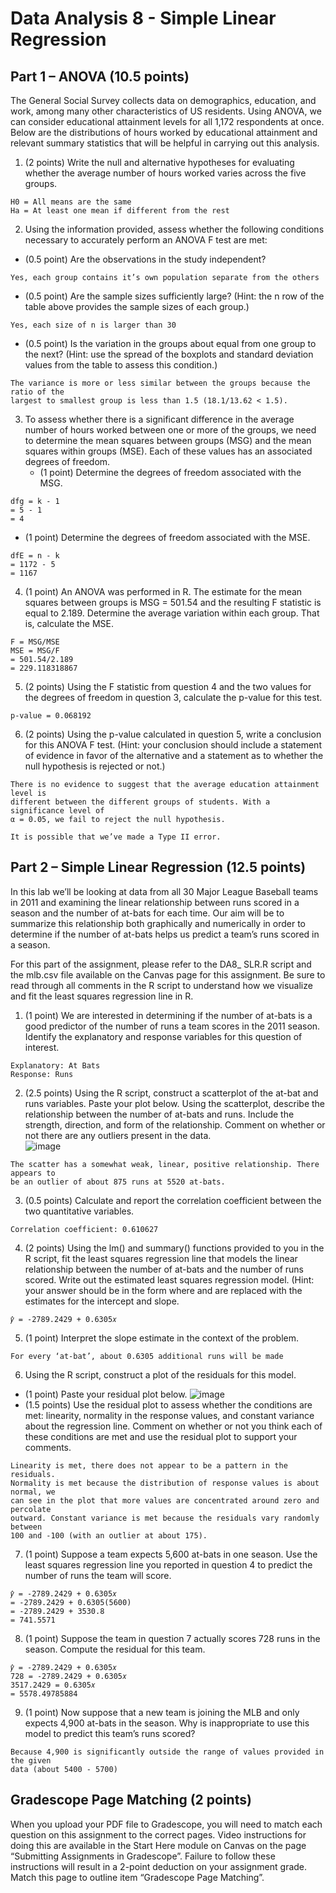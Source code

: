 # Data Analysis 8 - Simple Linear Regression
## Part 1 – ANOVA (10.5 points)
The General Social Survey collects data on demographics, education, and work, among many other characteristics of US residents. Using ANOVA, we can consider educational attainment levels for all 1,172 respondents at once. Below are the distributions of hours worked by educational attainment and relevant summary statistics that will be helpful in carrying out this analysis. 
1. (2 points) Write the null and alternative hypotheses for evaluating whether the average number of hours worked varies across the five groups.
```
H0 = All means are the same
Ha = At least one mean if different from the rest
```

2. Using the information provided, assess whether the following conditions necessary to accurately perform an ANOVA F test are met:
- (0.5 point) Are the observations in the study independent?
```
Yes, each group contains it’s own population separate from the others
```
- (0.5 point) Are the sample sizes sufficiently large? (Hint: the n row of the table above provides the sample sizes of each group.)
```
Yes, each size of n is larger than 30
```
- (0.5 point) Is the variation in the groups about equal from one group to the next? (Hint: use the spread of the boxplots and standard deviation values from the table to assess this condition.)
```
The variance is more or less similar between the groups because the ratio of the
largest to smallest group is less than 1.5 (18.1/13.62 < 1.5).
```

3. To assess whether there is a significant difference in the average number of hours worked between one or more of the groups, we need to determine the mean squares between groups (MSG) and the mean squares within groups (MSE). Each of these values has an associated degrees of freedom. 
    - (1 point) Determine the degrees of freedom associated with the MSG.
```
dfg = k - 1
= 5 - 1
= 4
```
- (1 point) Determine the degrees of freedom associated with the MSE.
```
dfE = n - k
= 1172 - 5
= 1167
```

4. (1 point) An ANOVA was performed in R. The estimate for the mean squares between groups is MSG = 501.54 and the resulting F statistic is equal to 2.189. Determine the average variation within each group. That is, calculate the MSE. 
```
F = MSG/MSE
MSE = MSG/F
= 501.54/2.189
= 229.118318867
```

5. (2 points) Using the F statistic from question 4 and the two values for the degrees of freedom in question 3, calculate the p-value for this test. 
```
p-value = 0.068192
```

6. (2 points) Using the p-value calculated in question 5, write a conclusion for this ANOVA F test. (Hint: your conclusion should include a statement of evidence in favor of the alternative and a statement as to whether the null hypothesis is rejected or not.)
```
There is no evidence to suggest that the average education attainment level is
different between the different groups of students. With a significance level of
α = 0.05, we fail to reject the null hypothesis.

It is possible that we’ve made a Type II error.
```

## Part 2 – Simple Linear Regression (12.5 points) 
In this lab we’ll be looking at data from all 30 Major League Baseball teams in 2011 and examining the linear relationship between runs scored in a season and the number of at-bats for each time. Our aim will be to summarize this relationship both graphically and numerically in order to determine if the number of at-bats helps us predict a team’s runs scored in a season.

For this part of the assignment, please refer to the DA8_ SLR.R script and the mlb.csv file available on the Canvas page for this assignment. Be sure to read through all comments in the R script to understand how we visualize and fit the least squares regression line in R. 

1. (1 point) We are interested in determining if the number of at-bats is a good predictor of the number of runs a team scores in the 2011 season. Identify the explanatory and response variables for this question of interest. 
```
Explanatory: At Bats
Response: Runs
```

2. (2.5 points) Using the R script, construct a scatterplot of the at-bat and runs variables. Paste your plot below. Using the scatterplot, describe the relationship between the number of at-bats and runs. Include the strength, direction, and form of the relationship. Comment on whether or not there are any outliers present in the data.  
![image](https://user-images.githubusercontent.com/25465133/171779096-e70d0f60-7b05-4cf5-9871-03f0baef700a.png)
```
The scatter has a somewhat weak, linear, positive relationship. There appears to
be an outlier of about 875 runs at 5520 at-bats.
```

3. (0.5 points) Calculate and report the correlation coefficient between the two quantitative variables. 
```
Correlation coefficient: 0.610627
```

4. (2 points) Using the lm() and summary() functions provided to you in the R script, fit the least squares regression line that models the linear relationship between the number of at-bats and the number of runs scored. Write out the estimated least squares regression model. (Hint: your answer should be in the form  where  and  are replaced with the estimates for the intercept and slope.
```
𝑦̂ = -2789.2429 + 0.6305𝑥
```

5. (1 point) Interpret the slope estimate in the context of the problem. 
```
For every ‘at-bat’, about 0.6305 additional runs will be made
```

6. Using the R script, construct a plot of the residuals for this model. 
- (1 point) Paste your residual plot below.
![image](https://user-images.githubusercontent.com/25465133/171779671-7bba89bc-8e95-4533-bd71-dfe0e09fcbb2.png)
- (1.5 points) Use the residual plot to assess whether the conditions are met: linearity, normality in the response values, and constant variance about the regression line. Comment on whether or not you think each of these conditions are met and use the residual plot to support your comments.
```
Linearity is met, there does not appear to be a pattern in the residuals.
Normality is met because the distribution of response values is about normal, we
can see in the plot that more values are concentrated around zero and percolate
outward. Constant variance is met because the residuals vary randomly between
100 and -100 (with an outlier at about 175).
```

7. (1 point) Suppose a team expects 5,600 at-bats in one season. Use the least squares regression line you reported in question 4 to predict the number of runs the team will score. 
```
𝑦̂ = -2789.2429 + 0.6305𝑥
= -2789.2429 + 0.6305(5600)
= -2789.2429 + 3530.8
= 741.5571
```

8. (1 point) Suppose the team in question 7 actually scores 728 runs in the season. Compute the residual for this team. 
```
𝑦̂ = -2789.2429 + 0.6305𝑥
728 = -2789.2429 + 0.6305𝑥
3517.2429 = 0.6305𝑥
= 5578.49785884
```

9. (1 point) Now suppose that a new team is joining the MLB and only expects 4,900 at-bats in the season. Why is inappropriate to use this model to predict this team’s runs scored? 
```
Because 4,900 is significantly outside the range of values provided in the given
data (about 5400 - 5700)
```

## Gradescope Page Matching (2 points)
When you upload your PDF file to Gradescope, you will need to match each question on this assignment to the correct pages. Video instructions for doing this are available in the Start Here module on Canvas on the page “Submitting Assignments in Gradescope”. Failure to follow these instructions will result in a 2-point deduction on your assignment grade. Match this page to outline item “Gradescope Page Matching”.
